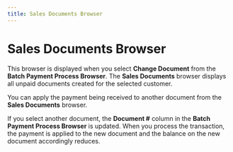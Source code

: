 ```yaml
---
title: Sales Documents Browser
---
```


# Sales Documents Browser


This browser is displayed when you select **Change 
 Document** from the **Batch Payment 
 Process Browser**. The **Sales Documents**  browser displays all unpaid documents created for the selected customer.


You can apply the payment being received to another document from the  **Sales Documents** browser.


If you select another document, the **Document 
 #** column in the **Batch Payment 
 Process Browser** is updated. When you process the transaction, the  payment is applied to the new document and the balance on the new document  accordingly reduces.
